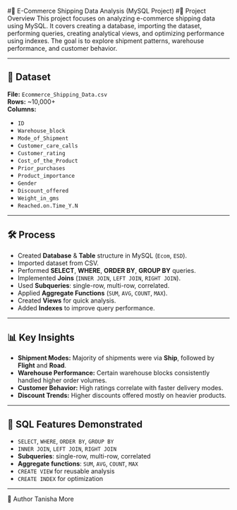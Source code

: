 #🚚 E-Commerce Shipping Data Analysis (MySQL Project)
#📌 Project Overview
This project focuses on analyzing e-commerce shipping data using MySQL.
It covers creating a database, importing the dataset, performing queries, creating analytical views, and optimizing performance using indexes.
The goal is to explore shipment patterns, warehouse performance, and customer behavior.

---

## 📂 Dataset  
**File:** `Ecommerce_Shipping_Data.csv`  
**Rows:** ~10,000+  
**Columns:**  
- `ID`  
- `Warehouse_block`  
- `Mode_of_Shipment`  
- `Customer_care_calls`  
- `Customer_rating`  
- `Cost_of_the_Product`  
- `Prior_purchases`  
- `Product_importance`  
- `Gender`  
- `Discount_offered`  
- `Weight_in_gms`  
- `Reached.on.Time_Y.N`  

---



## 🛠️ Process  
- Created **Database** & **Table** structure in MySQL (`Ecom`, `ESD`).  
- Imported dataset from CSV.  
- Performed **SELECT**, **WHERE**, **ORDER BY**, **GROUP BY** queries.  
- Implemented **Joins** (`INNER JOIN`, `LEFT JOIN`, `RIGHT JOIN`).  
- Used **Subqueries**: single-row, multi-row, correlated.  
- Applied **Aggregate Functions** (`SUM`, `AVG`, `COUNT`, `MAX`).  
- Created **Views** for quick analysis.  
- Added **Indexes** to improve query performance.  

---



## 📊 Key Insights  
- **Shipment Modes:** Majority of shipments were via **Ship**, followed by **Flight** and **Road**.  
- **Warehouse Performance:** Certain warehouse blocks consistently handled higher order volumes.  
- **Customer Behavior:** High ratings correlate with faster delivery modes.  
- **Discount Trends:** Higher discounts offered mostly on heavier products.  

---


## 📂 SQL Features Demonstrated  
- `SELECT`, `WHERE`, `ORDER BY`, `GROUP BY`  
- `INNER JOIN`, `LEFT JOIN`, `RIGHT JOIN`  
- **Subqueries**: single-row, multi-row, correlated  
- **Aggregate functions**: `SUM`, `AVG`, `COUNT`, `MAX`  
- `CREATE VIEW` for reusable analysis  
- `CREATE INDEX` for optimization  

---


🚀 Author
Tanisha More
